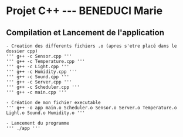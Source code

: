 # Projet C++ --- BENEDUCI Marie

## Compilation et Lancement de l'application

    - Creation des differents fichiers .o (apres s'etre placé dans le dossier cpp)
    ''' g++ -c Sensor.cpp '''
    ''' g++ -c Temperature.cpp '''
    ''' g++ -c Light.cpp '''
    ''' g++ -c Humidity.cpp '''
    ''' g++ -c Sound.cpp '''
    ''' g++ -c Server.cpp '''
    ''' g++ -c Scheduler.cpp '''
    ''' g++ -c main.cpp '''

    - Création de mon fichier executable
    ''' g++ -o app main.o Scheduler.o Sensor.o Server.o Temperature.o Light.o Sound.o Humidity.o '''

    - Lancement du programme
    ''' ./app '''

